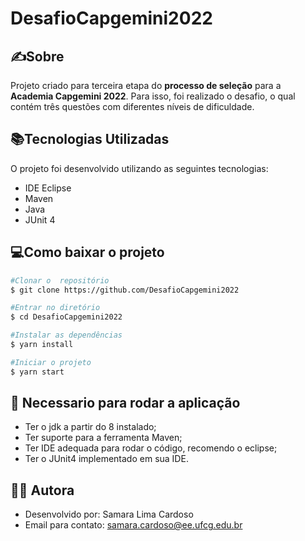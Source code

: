 # DesafioCapgemini2022
## ✍Sobre

Projeto criado para terceira etapa do **processo de seleção** para a **Academia Capgemini 2022**. Para isso, foi realizado o desafio, o qual contém três questões com diferentes níveis de dificuldade.

## 📚Tecnologias Utilizadas
O projeto foi desenvolvido utilizando as seguintes tecnologias:
- IDE Eclipse
- Maven
- Java
- JUnit 4

## 💻Como baixar o projeto

```bash
#Clonar o  repositório
$ git clone https://github.com/DesafioCapgemini2022

#Entrar no diretório
$ cd DesafioCapgemini2022

#Instalar as dependências
$ yarn install

#Iniciar o projeto
$ yarn start
```

## 🚩 Necessario para rodar a aplicação

- Ter o jdk a partir do 8 instalado;
- Ter suporte para a ferramenta Maven;
- Ter IDE adequada para rodar  o código, recomendo o eclipse;
- Ter o JUnit4 implementado em sua IDE.

## 👩🏽 Autora
- Desenvolvido por: Samara Lima Cardoso
- Email para contato:  samara.cardoso@ee.ufcg.edu.br
